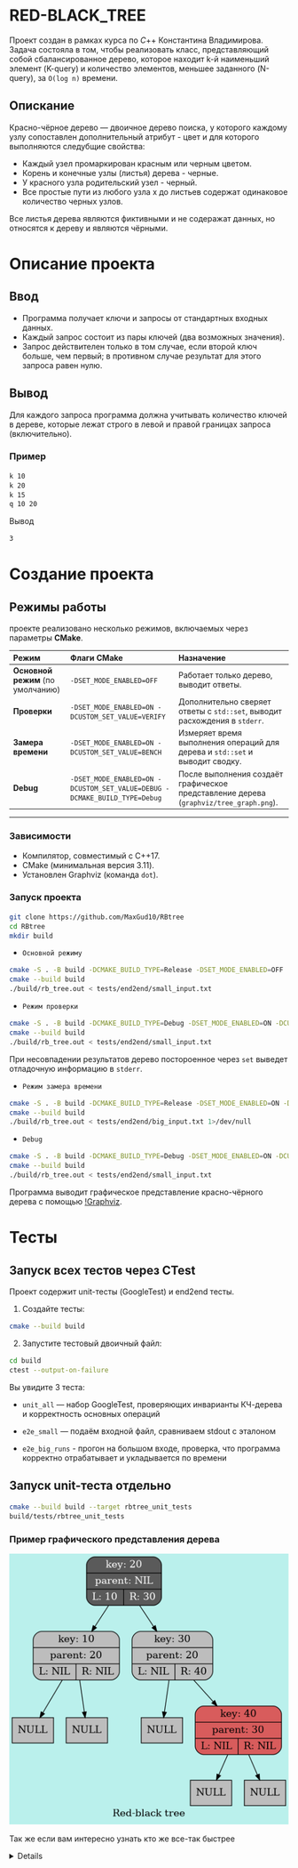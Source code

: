 # RED-BLACK_TREE

Проект создан в рамках курса по $C$++ Константина Владимирова.
Задача состояла в том, чтобы реализовать класс, представляющий собой сбалансированное дерево, которое находит k-й наименьший элемент (K-query) и количество элементов, меньшее заданного (N-query), за `O(log n)` времени.

## Опискание

Красно-чёрное дерево — двоичное дерево поиска, у которого каждому узлу сопоставлен дополнительный атрибут - цвет и для которого выполняются следубщие свойства:
- Каждый узел промаркирован красным или черным цветом. 
- Корень и конечные узлы (листья) дерева - черные. 
- У красного узла родительский узел - черный.
- Все простые пути из любого узла x до листьев содержат одинаковое количество черных узлов.

Все листья дерева являются фиктивными и не содеражат данных, но относятся к дереву и являются чёрными. 



# Описание проекта 

## Ввод
- Программа получает ключи и запросы от стандартных входных данных.
- Каждый запрос состоит из пары ключей (два возможных значения).
- Запрос действителен только в том случае, если второй ключ больше, чем первый; в противном случае результат для этого запроса равен нулю.


## Вывод
Для каждого запроса программа должна учитывать количество ключей в дереве, которые лежат строго в левой и правой границах запроса (включительно).

### Пример
```bash
k 10
k 20
k 15
q 10 20
```

Вывод
```bash
3
```

# Создание проекта


## Режимы работы

 проекте реализовано несколько режимов, включаемых через параметры **CMake**.

| Режим | Флаги CMake | Назначение |
|:------|:-------------|:-----------|
| **Основной режим** (по умолчанию) | `-DSET_MODE_ENABLED=OFF` | Работает только дерево, выводит ответы. |
| **Проверки** | `-DSET_MODE_ENABLED=ON -DCUSTOM_SET_VALUE=VERIFY` | Дополнительно сверяет ответы с `std::set`, выводит расхождения в `stderr`. |
| **Замера времени** | `-DSET_MODE_ENABLED=ON -DCUSTOM_SET_VALUE=BENCH` | Измеряет время выполнения операций для дерева и `std::set` и выводит сводку. |
| **Debug** | `-DSET_MODE_ENABLED=ON -DCUSTOM_SET_VALUE=DEBUG -DCMAKE_BUILD_TYPE=Debug` | После выполнения создаёт графическое представление дерева (`graphviz/tree_graph.png`). |

-----------------------------------------

### Зависимости

- Компилятор, совместимый с C++17.
- CMake (минимальная версия 3.11).
- Установлен Graphviz (команда `dot`).


### Запуск проекта 

```bash
git clone https://github.com/MaxGud10/RBtree
cd RBtree
mkdir build
```

 - `Основной режимy`
 ```bash
cmake -S . -B build -DCMAKE_BUILD_TYPE=Release -DSET_MODE_ENABLED=OFF
cmake --build build
./build/rb_tree.out < tests/end2end/small_input.txt

```

- `Режим проверки`
```bash
cmake -S . -B build -DCMAKE_BUILD_TYPE=Debug -DSET_MODE_ENABLED=ON -DCUSTOM_SET_VALUE=VERIFY
cmake --build build
./build/rb_tree.out < tests/end2end/small_input.txt

```
При несовпадении результатов дерево постороенное через `set` выведет отладочную информацию в `stderr`.


- `Режим замера времени`
```bash
cmake -S . -B build -DCMAKE_BUILD_TYPE=Release -DSET_MODE_ENABLED=ON -DCUSTOM_SET_VALUE=BENCH
cmake --build build
./build/rb_tree.out < tests/end2end/big_input.txt 1>/dev/null
```

- `Debug`
```bash
cmake -S . -B build -DCMAKE_BUILD_TYPE=Debug -DSET_MODE_ENABLED=ON -DCUSTOM_SET_VALUE=DEBUG
cmake --build build
./build/rb_tree.out < tests/end2end/small_input.txt
```
Программа выводит графическое представление красно-чёрного дерева с помощью [!Graphviz](/graphviz/tree_graph.png). 

# Тесты

## Запуск всех тестов через CTest

Проект содержит unit-тесты (GoogleTest) и end2end тесты.

1. Создайте тесты:
```bash
cmake --build build 
```

2. Запустите тестовый двоичный файл:
```bash
cd build
ctest --output-on-failure
``` 
Вы увидите 3 теста:
- `unit_all` — набор GoogleTest, проверяющих инварианты КЧ-дерева и корректность основных операций

- `e2e_small` — подаём входной файл, сравниваем stdout с эталоном

- `e2e_big_runs` - прогон на большом входе, проверка, что программа корректно отрабатывает и укладывается по времени


## Запуск unit-теста отдельно

```bash
cmake --build build --target rbtree_unit_tests
build/tests/rbtree_unit_tests
```

### Пример графического представления дерева

![dump](/graphviz/tree_graph.png)


Так же если вам интересно узнать кто же все-так быстрее 
<details>

## Сравнение производительности

Для оценки эффективности реализованного дерева был добавлен режим замера времени, в котором программа выполняет все операции дважды:
один раз с использованием собственного `RBtree`, и второй — со стандартным контейнером `std::set`

Для обоих структур измеряется время выполнения вставок `k` и диапазонных запросов `q a b `

Для сравнения написан скрипт на [Python](scripts/query_gen.py), который генерирует последовательности запросов. Этот скрипт принимает несколько аргументов: количество элементов в дереве и имя выходного файла, в который будут записаны запросы. Например, если первый аргумент равен 10, будут сгенерированы 10 вставочных k-запросов для чисел от 0 до 9 включительно и q-запросы на расстояние для каждой пары элементов (кроме пар, в которых первый и последний элементы равны).



Скрипт не генерирует случайную последовательность запросов. Методы генерации последовательности запросов были выбраны таким образом, чтобы наиболее наглядно продемонстрировать разницу между std::distance и RBtree::distance.

Результаты сравнения:

| N (number of elements) | **RBtREE::rbtree** time, $\mu s$ | **std::set** time, $\mu s$ |
|:----------------------:|-----------------------------:|----------------------:|
| 200   | 7 970    | 6 579 |
| 500   | 70 295   | 69 596 |
| 1 000 | 616 703  | 605 180 |
| 1 500 | 2 018 082 | 1 851 015 |
| 2 000 | 4 839 870 | 5 251 569 |
| 2 500 | 9 391 764 | 10 334 201 |
| 3 000 | 16 104 091 | 17 051 500 |
| 3 500 | 25 133 257 | 26 463 580 |
| 5 000 | 75 006 971 | 79 750 321 |
</details>
